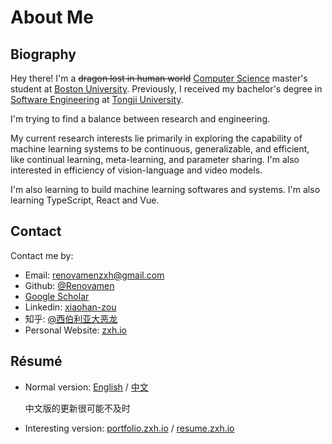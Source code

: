 # About Me

## Biography

Hey there! I'm a ~~dragon lost in human world~~ [Computer Science](https://www.bu.edu/cs/) master's student at [Boston University](https://www.bu.edu/). Previously, I received my bachelor's degree in [Software Engineering](http://sse.tongji.edu.cn/) at [Tongji University](https://www.tongji.edu.cn/).

I'm trying to find a balance between research and engineering.

My current research interests lie primarily in exploring the capability of machine learning systems to be continuous, generalizable, and efficient, like continual learning, meta-learning, and parameter sharing. I'm also interested in efficiency of vision-language and video models.

I'm also learning to build machine learning softwares and systems. I'm also learning TypeScript, React and Vue.


## Contact

Contact me by:

- Email: [renovamenzxh@gmail.com](mailto:renovamenzxh@gmail.com)
- Github: [@Renovamen](https://github.com/Renovamen)
- [Google Scholar](https://scholar.google.com/citations?user=RuW6xgMAAAAJ)
- Linkedin: [xiaohan-zou](https://www.linkedin.com/in/xiaohan-zou)
- 知乎: [@西伯利亚大恶龙](https://www.zhihu.com/people/chao-neng-gui-su)
- Personal Website: [zxh.io](https://zxh.io)


## Résumé

- Normal version: [English](https://zxh.io/files/cv/en.pdf) / [中文](https://zxh.io/files/cv/cn.pdf)

  中文版的更新很可能不及时

- Interesting version: [portfolio.zxh.io](https://portfolio.zxh.io) / [resume.zxh.io](https://resume.zxh.io)
